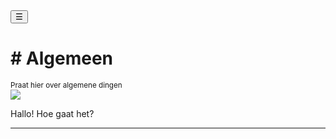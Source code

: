 <!-- Sidebar -->
<div class="w3-sidebar w3-bar-block" style="display:none" id="mySidebar">
  <button onclick="w3_close()" class="w3-bar-item w3-button w3-large">Close &times;</button>
  <p> ! - ALLEEN LEZEN</p>
  <a href="{{ page.path }}/channels/1" class="w3-bar-item w3-button w3-blue"># Algemeen</a>
  <a href="{{ page.path }}/channels/2" class="w3-bar-item w3-button"># Regels</a>
  <a href="{{ page.path }}/channels/3" class="w3-bar-item w3-button"># Updates</a>
</div>

<!-- Page Content -->
<div class="w3-teal">
  <button class="w3-button w3-teal w3-xlarge" onclick="w3_open()">☰</button>
  <div class="w3-container">
    <h1># Algemeen</h1>
    <sup>Praat hier over algemene dingen</sup>
  </div>
</div>

<div id="msg"></div>
<div class="w3-container w3-hover">
  <img src="{{ site.base }}/profile.jpg" style="max-width: 40px;">
  <p>Hallo! Hoe gaat het?</p>
  <hr>
</div>

<script>
function w3_open() {
  document.getElementById("mySidebar").style.width = "80%";
  document.getElementById("mySidebar").style.display = "block";
}

function w3_close() {
  document.getElementById("mySidebar").style.display = "none";
}
</script>

<script>
var cars = ["BMW", "Volvo", "Saab", "Ford", "Fiat", "Audi"];
var text = "";
var i;
for (i = 0; i < cars.length; i++) {
  '<div class="w3-container w3-hover">
  <img src="{{ site.base }}/profile.jpg" style="max-width: 40px;">
  <p>' + text += cars[i] + "</p><hr></div><br>";
}
document.getElementById("msg").innerHTML = text;
</script>
